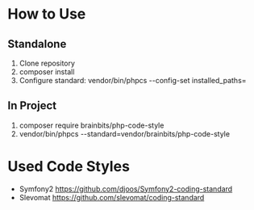 How to Use
==========

Standalone
----------

1. Clone repository
2. composer install
3. Configure standard:
   vendor/bin/phpcs --config-set installed_paths=<path to standard> 

In Project
----------

1. composer require brainbits/php-code-style
2. vendor/bin/phpcs --standard=vendor/brainbits/php-code-style

Used Code Styles
================
- Symfony2 https://github.com/djoos/Symfony2-coding-standard
- Slevomat https://github.com/slevomat/coding-standard

